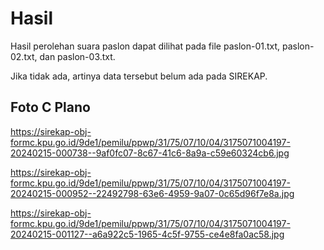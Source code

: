 # Hasil

Hasil perolehan suara paslon dapat dilihat pada file paslon-01.txt, paslon-02.txt, dan paslon-03.txt.

Jika tidak ada, artinya data tersebut belum ada pada SIREKAP.

## Foto C Plano

https://sirekap-obj-formc.kpu.go.id/9de1/pemilu/ppwp/31/75/07/10/04/3175071004197-20240215-000738--9af0fc07-8c67-41c6-8a9a-c59e60324cb6.jpg

https://sirekap-obj-formc.kpu.go.id/9de1/pemilu/ppwp/31/75/07/10/04/3175071004197-20240215-000952--22492798-63e6-4959-9a07-0c65d96f7e8a.jpg

https://sirekap-obj-formc.kpu.go.id/9de1/pemilu/ppwp/31/75/07/10/04/3175071004197-20240215-001127--a6a922c5-1965-4c5f-9755-ce4e8fa0ac58.jpg

